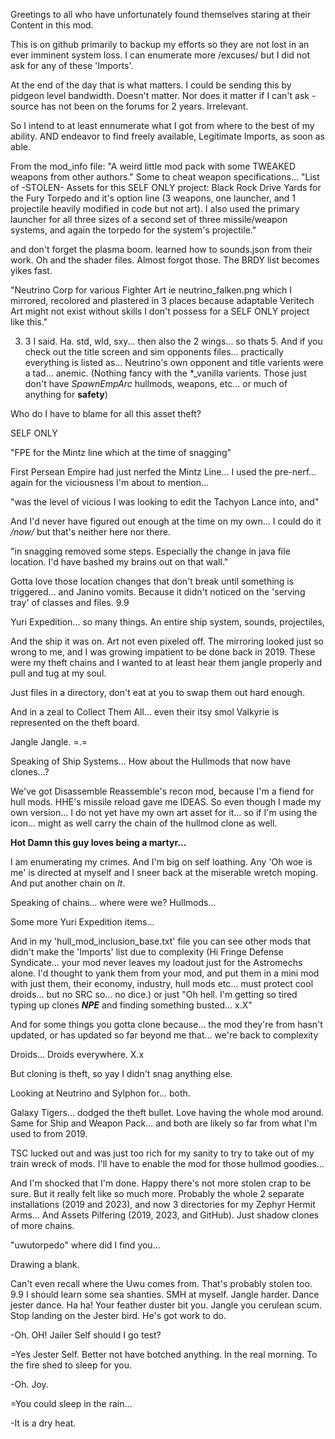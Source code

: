 Greetings to all who have unfortunately found themselves staring at their Content in this mod.

This is on github primarily to backup my efforts so they are not lost in an ever imminent
system loss. I can enumerate more /excuses/ but I did not ask for any of these 'Imports'.

At the end of the day that is what matters. I could be sending this by pidgeon level bandwidth.
Doesn't matter. Nor does it matter if I can't ask -source has not been on the forums for
2 years. Irrelevant.

So I intend to at least ennumerate what I got from where to the best of my ability. AND endeavor
to find freely available, Legitimate Imports, as soon as able.

From the mod_info file:
"A weird little mod pack with some TWEAKED weapons from other authors."
Some to cheat weapon specifications...
"List of -STOLEN- Assets for this SELF ONLY project: Black Rock Drive Yards for the Fury Torpedo and it's
option line (3 weapons, one launcher, and 1 projectile heavily modified in code but not art). I also used
the primary launcher for all three sizes of a second set of three missile/weapon systems, and again
the torpedo for the system's projectile."

and don't forget the plasma boom. learned how to sounds.json from their work.
Oh and the shader files. Almost forgot those. The BRDY list becomes yikes fast.

"Neutrino Corp for various Fighter Art ie neutrino_falken.png which I mirrored, recolored and
plastered in 3 places because adaptable Veritech Art might not exist without skills I don't possess for
a SELF ONLY project like this."

3. 3 I said. Ha. std, wld, sxy... then also the 2 wings... so thats 5. And if you check out the title
screen and sim opponents files... practically everything is listed as... Neutrino's own opponent and title
varients were a tad... anemic. (Nothing fancy with the *_vanilla varients. Those just don't have *SpawnEmpArc*
hullmods, weapons, etc... or much of anything for **safety**)

Who do I have to blame for all this asset theft?

SELF ONLY

"FPE for the Mintz line which at the time of snagging"

First Persean Empire had just nerfed the Mintz Line... I used the pre-nerf... again for the
viciousness I'm about to mention...

"was the level of vicious I was looking to edit the Tachyon Lance into, and"

And I'd never have figured out enough at the time on my own... I could do it */now/*
but that's neither here nor there.

"in snagging removed some steps. Especially the change in java file location. I'd have
bashed my brains out on that wall."

Gotta love those location changes that don't break until something is triggered... and Janino vomits.
Because it didn't noticed on the 'serving tray' of classes and files. 9.9

Yuri Expedition... so many things. An entire ship system, sounds, projectiles,

And the ship it was on. Art not even pixeled off. The mirroring looked just so wrong to me, and
I was growing impatient to be done back in 2019. These were my theft chains and I wanted to
at least hear them jangle properly and pull and tug at my soul.

Just files in a directory, don't eat at you to swap them out hard enough.

And in a zeal to Collect Them All... even their itsy smol Valkyrie is represented on the theft board.

Jangle Jangle. =.=

Speaking of Ship Systems... How about the Hullmods that now have clones...?

We've got Disassemble Reassemble's recon mod, because I'm a fiend for hull mods.
HHE's missile reload gave me IDEAS. So even though I made my own version... I do not
yet have my own art asset for it... so if I'm using the icon... might as well
carry the chain of the hullmod clone as well.

**Hot Damn this guy loves being a martyr...**

I am enumerating my crimes. And I'm big on self loathing. Any 'Oh woe is me' is directed
at myself and I sneer back at the miserable wretch moping. And put another chain on *It*.

Speaking of chains... where were we? Hullmods...

Some more Yuri Expedition items...

And in my 'hull_mod_inclusion_base.txt' file you can see other mods that didn't make the 'Imports'
list due to complexity (Hi Fringe Defense Syndicate... your mod never leaves my loadout just
for the Astromechs alone. I'd thought to yank them from your mod, and put them in a mini mod
with just them, their economy, industry, hull mods etc... must protect cool droids...
but no SRC so... no dice.) or just "Oh hell. I'm getting so tired typing up clones ***NPE*** and
finding something busted... x.X"

And for some things you gotta clone because... the mod they're from hasn't updated, or has
updated so far beyond me that... we're back to complexity

Droids... Droids everywhere. X.x

But cloning is theft, so yay I didn't snag anything else.

Looking at Neutrino and Sylphon for... both.

Galaxy Tigers... dodged the theft bullet. Love having the whole mod around.
Same for Ship and Weapon Pack... and both are likely so far from what I'm used to from 2019.

TSC lucked out and was just too rich for my sanity to try to take out of my train wreck of mods.
I'll have to enable the mod for those hullmod goodies...

And I'm shocked that I'm done. Happy there's not more stolen crap to be sure. But it really
felt like so much more. Probably the whole 2 separate installations (2019 and 2023), and now 3 directories
for my Zephyr Hermit Arms... And Assets Pilfering (2019, 2023, and GitHub). Just shadow clones of more chains.

"uwutorpedo" where did I find you...

Drawing a blank.

Can't even recall where the Uwu comes from. That's probably stolen too. 9.9 I should learn some sea shanties.
SMH at myself. Jangle harder. Dance jester dance. Ha ha! Your feather duster bit you. Jangle you cerulean scum.
Stop landing on the Jester bird. He's got work to do.

-Oh. OH! Jailer Self should I go test?

=Yes Jester Self. Better not have botched anything. In the real morning. To the fire shed to sleep for you.

-Oh. Joy.

=You could sleep in the rain...

-It is a dry heat.
